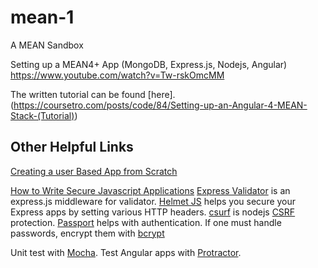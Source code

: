 # mean-1
A MEAN Sandbox

Setting up a MEAN4+ App (MongoDB, Express.js, Nodejs, Angular)
https://www.youtube.com/watch?v=Tw-rskOmcMM

The written tutorial can be found [here].(https://coursetro.com/posts/code/84/Setting-up-an-Angular-4-MEAN-Stack-(Tutorial))

## Other Helpful Links

[Creating a user Based App from Scratch](https://www.youtube.com/watch?v=gYjHDMPrkWU&spfreload=1)

[How to Write Secure Javascript Applications](https://www.youtube.com/watch?v=Tw-rskOmcMM)
[Express Validator](https://github.com/ctavan/express-validator) is an express.js middleware for validator.
[Helmet JS](https://github.com/helmetjs/helmet) helps you secure your Express apps by setting various HTTP headers.
[csurf](https://github.com/expressjs/csurf) is nodejs [CSRF](https://en.wikipedia.org/wiki/Cross-site_request_forgery)
protection.
[Passport](http://www.passportjs.org/) helps with authentication.
If one must handle passwords, encrypt them with [bcrypt](https://github.com/ncb000gt/node.bcrypt.js)

Unit test with [Mocha](https://mochajs.org/).
Test Angular apps with [Protractor](http://www.protractortest.org/#/).